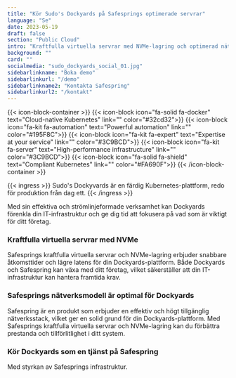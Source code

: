 ```yaml
---
title: "Kör Sudo's Dockyards på Safesprings optimerade servrar"
language: "Se"
date: 2023-05-19
draft: false
section: "Public Cloud"
intro: "Kraftfulla virtuella servrar med NVMe-lagring och optimerad nätverksdesign för din Dockyards plattform. Hantera den själv eller köp som en managerad tjänst."
background: ""
card: ""
socialmedia: "sudo_dockyards_social_01.jpg"
sidebarlinkname: "Boka demo"
sidebarlinkurl: "/demo"
sidebarlinkname2: "Kontakta Safespring"
sidebarlinkurl2: "/kontakt"
---
```


{{< icon-block-container >}}
    {{< icon-block icon="fa-solid fa-docker" text="Cloud-native Kubernetes" link="" color="#32cd32">}}
    {{< icon-block icon="fa-kit fa-automation" text="Powerful automation" link="" color="#195F8C">}}
    {{< icon-block icon="fa-kit fa-expert" text="Expertise at your service" link="" color="#3C9BCD">}}
    {{< icon-block icon="fa-kit fa-server" text="High-performance infrastructure" link="" color="#3C9BCD">}}
    {{< icon-block icon="fa-solid fa-shield" text="Compliant Kubernetes" link="" color="#FA690F">}}
{{< /icon-block-container >}}

{{< ingress >}}
Sudo's Dockyvards är en färdig Kubernetes-plattform, redo för produktion från dag ett.
{{< /ingress >}}

Med sin effektiva och strömlinjeformade verksamhet kan Dockyards förenkla din IT-infrastruktur och ge dig tid att fokusera på vad som är viktigt för ditt företag.

### Kraftfulla virtuella servrar med NVMe

Safesprings kraftfulla virtuella servrar och NVMe-lagring erbjuder snabbare åtkomsttider och lägre latens för din Dockyards-plattform. Både Dockyards och Safespring kan växa med ditt företag, vilket säkerställer att din IT-infrastruktur kan hantera framtida krav.

### Safesprings nätverksmodell är optimal för Dockyards

Safespring är en produkt som erbjuder en effektiv och högt tillgänglig nätverksstack, vilket ger en solid grund för din Dockyards-plattform. Med Safesprings kraftfulla virtuella servrar och NVMe-lagring kan du förbättra prestanda och tillförlitlighet i ditt system.

### Kör Dockyards som en tjänst på Safespring

Med styrkan av Safesprings infrastruktur.
